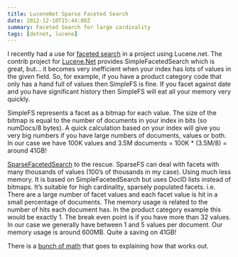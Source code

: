 ```yaml
---
title: LuceneNet Sparse Faceted Search
date: 2012-12-10T15:44:00Z
summary: Faceted Search for large cardinality
tags: [dotnet, lucene]
---
```


I recently had a use for [faceted search](http://en.wikipedia.org/wiki/Faceted_search) in a project using Lucene.net. The contrib project for [Lucene.Net](http://lucenenet.apache.org/) provides SimpleFacetedSearch which is great, but… it becomes very inefficient when your index has lots of values in the given field. So, for example, if you have a product category code that only has a hand full of values then SimpleFS is fine. If you facet against date and you have significant history then SimpleFS will eat all your memory very quickly.

SimpleFS represents a facet as a bitmap for each value. The size of the bitmap is equal to the number of documents in your index in bits (so numDocs/8 bytes). A quick calculation based on your index will give you very big numbers if you have large numbers of documents, values or both. In our case we have 100K values and 3.5M documents = 100K * (3.5M/8) = around 41GB!

[SparseFacetedSearch](https://github.com/Artesian/SparseFacetedSearch) to the rescue. SparseFS can deal with facets with many thousands of values (100’s of thousands in my case). Using much less memory. It is based on SimpleFacetedSearch but uses DocID lists instead of bitmaps. It’s suitable for high cardinality, sparsely populated facets. i.e. There are a large number of facet values and each facet value is hit in a small percentage of documents.
The memory usage is related to the number of hits each document has. In the product category example this would be exactly 1. The break even point is if you have more than 32 values. In our case we generally have between 1 and 5 values per document. Our memory usage is around 600MB. Quite a saving on 41GB!

There is a [bunch of math](https://github.com/Artesian/SparseFacetedSearch/blob/master/README.md) that goes to explaining how that works out.